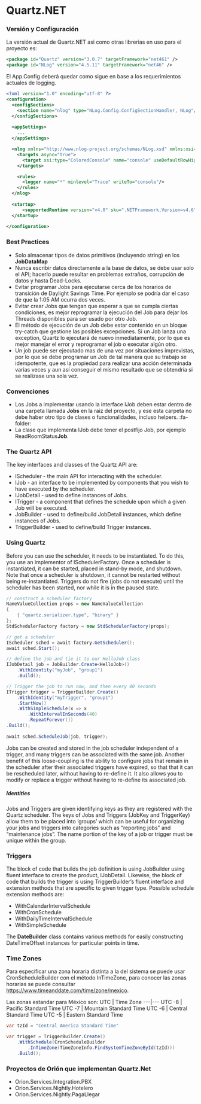 # Quartz.NET

### Versión y Configuración
La versión actual de Quartz.NET asi como otras librerias en uso para el proyecto es:
```xml
<package id="Quartz" version="3.0.7" targetFramework="net461" />
<package id="NLog" version="4.5.11" targetFramework="net46" />
```

El App.Config deberá quedar como sigue en base a los requerimientos actuales de logging.
```xml
<?xml version="1.0" encoding="utf-8" ?>
<configuration>
  <configSections>
    <section name="nlog" type="NLog.Config.ConfigSectionHandler, NLog"/>
  </configSections>
  
  <appSettings>
    ...
  </appSettings>

  <nlog xmlns="http://www.nlog-project.org/schemas/NLog.xsd" xmlns:xsi="http://www.w3.org/2001/XMLSchema-instance" >
    <targets async="true">
      <target xsi:type="ColoredConsole" name="console" useDefaultRowHighlightingRules="True" />
    </targets>

    <rules>
      <logger name="*" minlevel="Trace" writeTo="console"/>
    </rules>
  </nlog>
  
  <startup> 
      <supportedRuntime version="v4.0" sku=".NETFramework,Version=v4.6" />
  </startup>
  
</configuration>
```

### Best Practices
- Solo almacenar tipos de datos primitivos (incluyendo string) en los **JobDataMap**
- Nunca escribir datos directamente a la base de datos, se debe usar solo el API; hacerlo puede resultar en problemas extraños, corrupción de datos y hasta Dead-Locks.
- Evitar programar Jobs para ejecutarse cerca de los horarios de transición de Daylight Savings Time. Por ejemplo se podría dar el caso de que la 1:05 AM ocurra dos veces.
- Evitar crear Jobs que tengan que esperar a que se cumpla ciertas condiciones, es mejor reprogramar la ejecución del Job para dejar los Threads disponibles para ser usado por otro Job.
- El método de ejecución de un Job debe estar contenido en un bloque try-catch que gestione las posibles excepciones. Si un Job lanza una exception, Quartz lo ejecutará de nuevo inmediatamente, por lo que es mejor manejar el error y reprogramar el job o executar algún otro.
- Un job puede ser ejecutado mas de una vez por situaciones imprevistas, por lo que se debe programar un Job de tal manera que su trabajo se idempotente, que es la propiedad para realizar una acción determinada varias veces y aun así conseguir el mismo resultado que se obtendría si se realizase una sola vez.

### Convenciones
- Los Jobs a implementar usando la interface IJob deben estar dentro de una carpeta llamada **Jobs** en la raiz del proyecto, y ese esta carpeta no debe haber otro tipo de clases o funcionalidades, incluso helpers. :fa-folder:
- La clase que implementa IJob debe tener el postfijo Job, por ejemplo ReadRoomStatus**Job**.

### The Quartz API
The key interfaces and classes of the Quartz API are:
- IScheduler - the main API for interacting with the scheduler.
- IJob - an interface to be implemented by components that you wish to have executed by the scheduler.
- IJobDetail - used to define instances of Jobs.
- ITrigger - a component that defines the schedule upon which a given Job will be executed.
- JobBuilder - used to define/build JobDetail instances, which define instances of Jobs.
- TriggerBuilder - used to define/build Trigger instances.

### Using Quartz
Before you can use the scheduler, it needs to be instantiated. To do this, you use an implementor of ISchedulerFactory. Once a scheduler is instantiated, it can be started, placed in stand-by mode, and shutdown. Note that once a scheduler is shutdown, it cannot be restarted without being re-instantiated. Triggers do not fire (jobs do not execute) until the scheduler has been started, nor while it is in the paused state.


```csharp
// construct a scheduler factory
NameValueCollection props = new NameValueCollection
{
    { "quartz.serializer.type", "binary" }
};
StdSchedulerFactory factory = new StdSchedulerFactory(props);

// get a scheduler
IScheduler sched = await factory.GetScheduler();
await sched.Start();

// define the job and tie it to our HelloJob class
IJobDetail job = JobBuilder.Create<HelloJob>()
    .WithIdentity("myJob", "group1")
    .Build();

// Trigger the job to run now, and then every 40 seconds
ITrigger trigger = TriggerBuilder.Create()
    .WithIdentity("myTrigger", "group1")
    .StartNow()
    .WithSimpleSchedule(x => x
        .WithIntervalInSeconds(40)
        .RepeatForever())
.Build();
  
await sched.ScheduleJob(job, trigger);
```

Jobs can be created and stored in the job scheduler independent of a trigger, and many triggers can be associated with the same job. Another benefit of this loose-coupling is the ability to configure jobs that remain in the scheduler after their associated triggers have expired, so that that it can be rescheduled later, without having to re-define it. It also allows you to modify or replace a trigger without having to re-define its associated job.

##### Identities
Jobs and Triggers are given identifying keys as they are registered with the Quartz scheduler. The keys of Jobs and Triggers (JobKey and TriggerKey) allow them to be placed into ‘groups’ which can be useful for organizing your jobs and triggers into categories such as “reporting jobs” and “maintenance jobs”. The name portion of the key of a job or trigger must be unique within the group.

### Triggers
The block of code that builds the job definition is using JobBuilder using fluent interface to create the product, IJobDetail. Likewise, the block of code that builds the trigger is using TriggerBuilder’s fluent interface and extension methods that are specific to given trigger type. Possible schedule extension methods are:

- WithCalendarIntervalSchedule
- WithCronSchedule
- WithDailyTimeIntervalSchedule
- WithSimpleSchedule

The **DateBuilder** class contains various methods for easily constructing DateTimeOffset instances for particular points in time.

### Time Zones
Para especificar una zona horaria distinta a la del sistema se puede usar CronScheduleBuilder con el método InTimeZone, para conocer las zonas horarias se puede consultar https://www.timeanddate.com/time/zone/mexico.

Las zonas estandar para México son:
UTC | Time Zone
---|---
UTC -8 | Pacific Standard Time
UTC -7 | Mountain Standard Time
UTC -6 | Central Standard Time
UTC -5 | Eastern Standard Time

```csharp
var tzId = "Central America Standard Time"

var trigger = TriggerBuilder.Create()
    .WithSchedule(CronScheduleBuilder
        .InTimeZone(TimeZoneInfo.FindSystemTimeZoneById(tzId)))
    .Build();
```

### Proyectos de Orión que implementan Quartz.Net
- Orion.Services.Integration.PBX
- Orion.Services.Nightly.Hotelero
- Orion.Services.Nightly.PagaLlegar